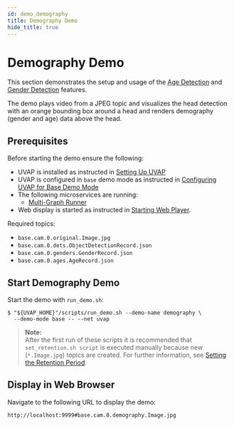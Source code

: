 ```yaml
---
id: demo_demography
title: Demography Demo
hide_title: true
---
```


# Demography Demo

This section demonstrates the setup and usage of the [Age Detection] and
[Gender Detection] features.

The demo plays video from a JPEG topic and visualizes the head
detection with an orange bounding box around a head and renders demography
(gender and age) data above the head.

## Prerequisites

Before starting the demo ensure the following:

* UVAP is installed as instructed in [Setting Up UVAP]
* UVAP is configured in `base` demo mode as instructed in [Configuring UVAP for Base Demo Mode]
* The following microservices are running:
  * [Multi-Graph Runner]
* Web display is started as instructed in [Starting Web Player].

Required topics:

* `base.cam.0.original.Image.jpg`
* `base.cam.0.dets.ObjectDetectionRecord.json`
* `base.cam.0.genders.GenderRecord.json`
* `base.cam.0.ages.AgeRecord.json`

## Start Demography Demo
   
Start the demo with `run_demo.sh`:
   
   ```
   $ "${UVAP_HOME}"/scripts/run_demo.sh --demo-name demography \
     --demo-mode base -- --net uvap
   ```
   
   >**Note:**  
   After the first run of these scripts it is recommended that `set_retention.sh script`
   is executed manually because new (`*.Image.jpg`) topics are created. For
   further information, see [Setting the Retention Period].
   
## Display in Web Browser

Navigate to the following URL to display the demo:
  
   ```
   http://localhost:9999#base.cam.0.demography.Image.jpg
   ```

[Age Detection]: ../feat/face_prop/feat_age.md#age-detection
[Configuring UVAP for Base Demo Mode]: demo_config_base.md#configuring-uvap-for-base-demo-mode
[Gender Detection]: ../feat/face_prop/feat_gender.md#gender-detection
[Multi-Graph Runner]: ../dev/start_mgr.md#starting-multi-graph-runner
[Setting the Retention Period]: demo_set_ret.md#setting-the-retention-period
[Setting Up UVAP]: ../install/uvap_install_setup.md#setting-up-uvap
[Starting Web Player]: demo_web_player.md#starting-web-player
